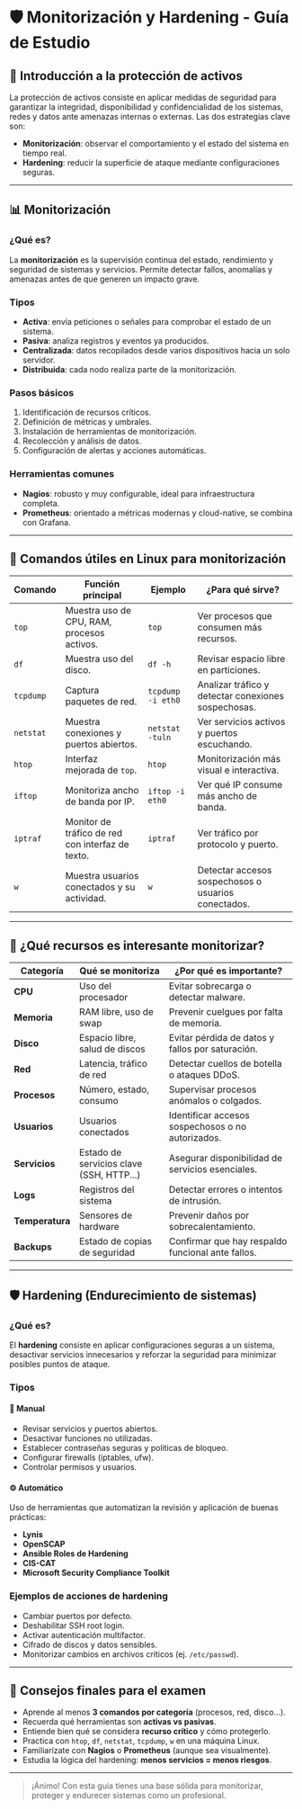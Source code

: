 # 🛡️ Monitorización y Hardening - Guía de Estudio

## 🔐 Introducción a la protección de activos

La protección de activos consiste en aplicar medidas de seguridad para garantizar la integridad, disponibilidad y confidencialidad de los sistemas, redes y datos ante amenazas internas o externas. Las dos estrategias clave son:

- **Monitorización**: observar el comportamiento y el estado del sistema en tiempo real.
- **Hardening**: reducir la superficie de ataque mediante configuraciones seguras.

---

## 📊 Monitorización

### ¿Qué es?

La **monitorización** es la supervisión continua del estado, rendimiento y seguridad de sistemas y servicios. Permite detectar fallos, anomalías y amenazas antes de que generen un impacto grave.

### Tipos

- **Activa**: envía peticiones o señales para comprobar el estado de un sistema.
- **Pasiva**: analiza registros y eventos ya producidos.
- **Centralizada**: datos recopilados desde varios dispositivos hacia un solo servidor.
- **Distribuida**: cada nodo realiza parte de la monitorización.

### Pasos básicos

1. Identificación de recursos críticos.
2. Definición de métricas y umbrales.
3. Instalación de herramientas de monitorización.
4. Recolección y análisis de datos.
5. Configuración de alertas y acciones automáticas.

### Herramientas comunes

- **Nagios**: robusto y muy configurable, ideal para infraestructura completa.
- **Prometheus**: orientado a métricas modernas y cloud-native, se combina con Grafana.

---

## 🧰 Comandos útiles en Linux para monitorización

| Comando     | Función principal                                           | Ejemplo             | ¿Para qué sirve?                                      |
|-------------|-------------------------------------------------------------|---------------------|--------------------------------------------------------|
| `top`       | Muestra uso de CPU, RAM, procesos activos.                  | `top`               | Ver procesos que consumen más recursos.               |
| `df`        | Muestra uso del disco.                                      | `df -h`             | Revisar espacio libre en particiones.                 |
| `tcpdump`   | Captura paquetes de red.                                    | `tcpdump -i eth0`   | Analizar tráfico y detectar conexiones sospechosas.   |
| `netstat`   | Muestra conexiones y puertos abiertos.                      | `netstat -tuln`     | Ver servicios activos y puertos escuchando.           |
| `htop`      | Interfaz mejorada de `top`.                                 | `htop`              | Monitorización más visual e interactiva.              |
| `iftop`     | Monitoriza ancho de banda por IP.                           | `iftop -i eth0`     | Ver qué IP consume más ancho de banda.                |
| `iptraf`    | Monitor de tráfico de red con interfaz de texto.            | `iptraf`            | Ver tráfico por protocolo y puerto.                   |
| `w`         | Muestra usuarios conectados y su actividad.                 | `w`                 | Detectar accesos sospechosos o usuarios conectados.   |

---

## 📌 ¿Qué recursos es interesante monitorizar?

| Categoría      | Qué se monitoriza                         | ¿Por qué es importante?                                |
|----------------|--------------------------------------------|---------------------------------------------------------|
| **CPU**        | Uso del procesador                         | Evitar sobrecarga o detectar malware.                   |
| **Memoria**    | RAM libre, uso de swap                     | Prevenir cuelgues por falta de memoria.                |
| **Disco**      | Espacio libre, salud de discos             | Evitar pérdida de datos y fallos por saturación.       |
| **Red**        | Latencia, tráfico de red                   | Detectar cuellos de botella o ataques DDoS.            |
| **Procesos**   | Número, estado, consumo                    | Supervisar procesos anómalos o colgados.               |
| **Usuarios**   | Usuarios conectados                        | Identificar accesos sospechosos o no autorizados.      |
| **Servicios**  | Estado de servicios clave (SSH, HTTP...)   | Asegurar disponibilidad de servicios esenciales.       |
| **Logs**       | Registros del sistema                      | Detectar errores o intentos de intrusión.              |
| **Temperatura**| Sensores de hardware                       | Prevenir daños por sobrecalentamiento.                 |
| **Backups**    | Estado de copias de seguridad              | Confirmar que hay respaldo funcional ante fallos.      |

---

## 🛡️ Hardening (Endurecimiento de sistemas)

### ¿Qué es?

El **hardening** consiste en aplicar configuraciones seguras a un sistema, desactivar servicios innecesarios y reforzar la seguridad para minimizar posibles puntos de ataque.

### Tipos

#### 🔧 Manual

- Revisar servicios y puertos abiertos.
- Desactivar funciones no utilizadas.
- Establecer contraseñas seguras y políticas de bloqueo.
- Configurar firewalls (iptables, ufw).
- Controlar permisos y usuarios.

#### ⚙️ Automático

Uso de herramientas que automatizan la revisión y aplicación de buenas prácticas:
- **Lynis**
- **OpenSCAP**
- **Ansible Roles de Hardening**
- **CIS-CAT**
- **Microsoft Security Compliance Toolkit**

### Ejemplos de acciones de hardening

- Cambiar puertos por defecto.
- Deshabilitar SSH root login.
- Activar autenticación multifactor.
- Cifrado de discos y datos sensibles.
- Monitorizar cambios en archivos críticos (ej. `/etc/passwd`).

---

## 🎯 Consejos finales para el examen

- Aprende al menos **3 comandos por categoría** (procesos, red, disco...).
- Recuerda qué herramientas son **activas vs pasivas**.
- Entiende bien qué se considera **recurso crítico** y cómo protegerlo.
- Practica con `htop`, `df`, `netstat`, `tcpdump`, `w` en una máquina Linux.
- Familiarízate con **Nagios** o **Prometheus** (aunque sea visualmente).
- Estudia la lógica del hardening: **menos servicios = menos riesgos**.

---

> ¡Ánimo! Con esta guía tienes una base sólida para monitorizar, proteger y endurecer sistemas como un profesional.

